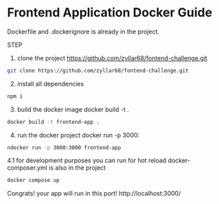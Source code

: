 # Frontend Application Docker Guide

Dockerfile and .dockerignore is already in the project.

STEP

1. clone the project
   https://github.com/zyllar68/fontend-challenge.git

```bash
git clone https://github.com/zyllar68/fontend-challenge.git
```

2. install all dependencies

```bash
npm i
```

3. build the docker image
   docker build -t <docker-image> .

```bash
docker build -t frontend-app .
```

4. run the docker project
   docker run -p 3000:<port> <docker-image>

```bash
ndocker run -p 3000:3000 frontend-app
```

4.1 for development purposes you can run for hot reload
docker-composer.yml is also in the project

```bash
docker compose up
```

Congrats!
your app will run in this port!
http://localhost:3000/
